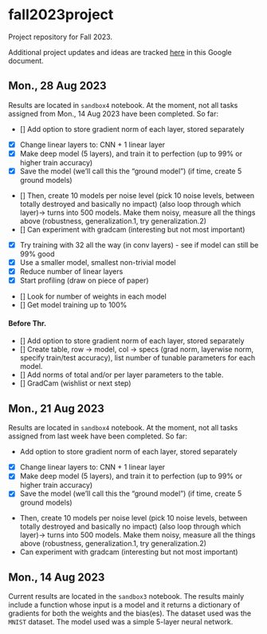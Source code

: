 # fall2023project

Project repository for Fall 2023.

Additional project updates and ideas are tracked [here](https://docs.google.com/document/d/1dAC3PbRFhyn5d6C20mu9IZUByrOPYdFOuoT-tBWvpok/edit) in this Google document.

## Mon., 28 Aug 2023

Results are located in ``sandbox4`` notebook. At the moment, not all tasks assigned from Mon., 14 Aug 2023 have been completed. So far:
- [] Add option to store gradient norm of each layer, stored separately
- [X] Change linear layers to: CNN + 1 linear layer
- [X] Make deep model (5 layers), and train it to perfection (up to 99% or higher train accuracy)
- [X] Save the model (we’ll call this the “ground model”) (if time, create 5 ground models)
- [] Then, create 10 models per noise level (pick 10 noise levels, between totally destroyed and basically no impact) (also loop through which layer)→ turns into 500 models. Make them noisy, measure all the things above (robustness, generalization.1, try generalization.2)
- [] Can experiment with gradcam (interesting but not most important)
- [X] Try training with 32 all the way (in conv layers) - see if model can still be 99% good
- [X] Use a smaller model, smallest non-trivial model
- [X] Reduce number of linear layers
- [X] Start profiling (draw on piece of paper)
- [] Look for number of weights in each model
- [] Get model training up to 100% 

#### Before Thr.

- [] Add option to store gradient norm of each layer, stored separately
- [] Create table, row -> model, col -> specs (grad norm, layerwise norm, specify train/test accuracy), list number of tunable parameters for each model.
- [] Add norms of total and/or per layer parameters to the table.
- [] GradCam (wishlist or next step)


## Mon., 21 Aug 2023

Results are located in ``sandbox4`` notebook. At the moment, not all tasks assigned from last week have been completed. So far:
- Add option to store gradient norm of each layer, stored separately
- [X] Change linear layers to: CNN + 1 linear layer
- [X] Make deep model (5 layers), and train it to perfection (up to 99% or higher train accuracy)
- [X] Save the model (we’ll call this the “ground model”) (if time, create 5 ground models)
- Then, create 10 models per noise level (pick 10 noise levels, between totally destroyed and basically no impact) (also loop through which layer)→ turns into 500 models. Make them noisy, measure all the things above (robustness, generalization.1, try generalization.2)
- Can experiment with gradcam (interesting but not most important)

## Mon., 14 Aug 2023

Current results are located in the ``sandbox3`` notebook. The results mainly include a function whose input is a model and it returns a dictionary of gradients for both the weights and the bias(es). The dataset used was the ``MNIST`` dataset. The model used was a simple 5-layer neural network.
